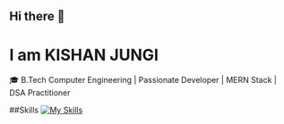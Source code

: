 ## Hi there 👋
# I am KISHAN JUNGI

<!--
**kishanjungi/kishanjungi** is a ✨ _special_ ✨ repository because its `README.md` (this file) appears on your GitHub profile.

Here are some ideas to get you started:

- 🔭 I’m currently working on ...
- 🌱 I’m currently learning ...
- 👯 I’m looking to collaborate on ...
- 🤔 I’m looking for help with ...
- 💬 Ask me about ...
- 📫 How to reach me: ...
- 😄 Pronouns: ...
- ⚡ Fun fact: ...
-->
🎓 B.Tech Computer Engineering | Passionate Developer |  MERN Stack  |  DSA Practitioner


##Skills
        [![My Skills](https://skillicons.dev/icons?i=js,react,nodejs,express,mongodb,java)](https://skillicons.dev)
